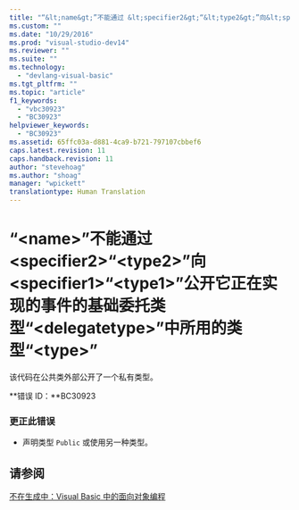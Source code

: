 ```yaml
---
title: "“&lt;name&gt;”不能通过 &lt;specifier2&gt;“&lt;type2&gt;”向&lt;specifier1&gt;“&lt;type1&gt;”公开它正在实现的事件的基础委托类型“&lt;delegatetype&gt;”中所用的类型“&lt;type&gt;” | Microsoft Docs"
ms.custom: ""
ms.date: "10/29/2016"
ms.prod: "visual-studio-dev14"
ms.reviewer: ""
ms.suite: ""
ms.technology: 
  - "devlang-visual-basic"
ms.tgt_pltfrm: ""
ms.topic: "article"
f1_keywords: 
  - "vbc30923"
  - "BC30923"
helpviewer_keywords: 
  - "BC30923"
ms.assetid: 65ffc03a-d881-4ca9-b721-797107cbbef6
caps.latest.revision: 11
caps.handback.revision: 11
author: "stevehoag"
ms.author: "shoag"
manager: "wpickett"
translationtype: Human Translation
---
```

# “&lt;name&gt;”不能通过 &lt;specifier2&gt;“&lt;type2&gt;”向&lt;specifier1&gt;“&lt;type1&gt;”公开它正在实现的事件的基础委托类型“&lt;delegatetype&gt;”中所用的类型“&lt;type&gt;”
该代码在公共类外部公开了一个私有类型。  
  
 **错误 ID：**BC30923  
  
### 更正此错误  
  
-   声明类型 `Public` 或使用另一种类型。  
  
## 请参阅  
 [不在生成中：Visual Basic 中的面向对象编程](http://msdn.microsoft.com/zh-cn/691365cf-9547-4a8f-aaca-36aaf1e8911a)